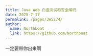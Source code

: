 ```yaml
---
title: Java Web 白盒测试和安全编码
date: 2025-7-17
permalink: /pages/3e5274/
author: 
  name: Northboat
  link: https://github.com/Northboat
---
```


一定要带你出来啊

